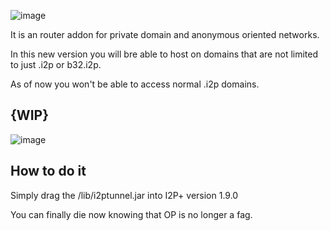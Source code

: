 ![image](https://user-images.githubusercontent.com/50222317/233506441-3152b56b-9e1f-4d43-8834-c8e9b55ca5f1.png)

It is an router addon for private domain and anonymous oriented networks.

In this new version you will bre able to host on domains that are not limited to just .i2p or b32.i2p.

As of now you won't be able to access normal .i2p domains.

## {WIP}
![image](https://user-images.githubusercontent.com/50222317/233504525-df186337-fc50-4331-8906-826ec1e81900.png)
## How to do it

Simply drag the /lib/i2ptunnel.jar into I2P+ version 1.9.0 


You can finally die now knowing that OP is no longer a fag.
